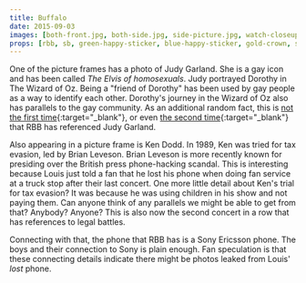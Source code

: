```yaml
---
title: Buffalo
date: 2015-09-03
images: [both-front.jpg, both-side.jpg, side-picture.jpg, watch-closeup.jpg, phone-closeup.jpg]
props: [rbb, sb, green-happy-sticker, blue-happy-sticker, gold-crown, silver-sparkly-crown, rainbow-is-my-favorite-color-shirt, pink-hello-kitty-chair, flower-lights, freddie-mustache, aviators, rainbow-hair-extensions, judy-garland, picture-frame, watch, groucho-marx-glasses, horse, harley-jacket, ken-dodd, sony-phone, leather-chaps, bondage-gear, studded-black-choker]
---
```

One of the picture frames has a photo of Judy Garland. She is a gay icon and has been called *The Elvis of homosexuals*. Judy portrayed Dorothy in The Wizard of Oz. Being a "friend of Dorothy" has been used by gay people as a way to identify each other. Dorothy's journey in the Wizard of Oz also has parallels to the gay community. As an additional random fact, this is [not the first time](http://100percentsassy.tumblr.com/post/94728937290/anchoredlou-bondagebear1d-its-all-coming){:target="_blank"}, or even [the second time](http://anchoredlou.tumblr.com/post/94696367164/bondagebear1d-of-course-i-love-you-no-i-havent){:target="_blank"} that RBB has referenced Judy Garland.

Also appearing in a picture frame is Ken Dodd. In 1989, Ken was tried for tax evasion, led by Brian Leveson. Brian Leveson is more recently known for presiding over the British press phone-hacking scandal. This is interesting because Louis just told a fan that he lost his phone when doing fan service at a truck stop after their last concert. One more little detail about Ken's trial for tax evasion? It was because he was using children in his show and not paying them. Can anyone think of any parallels we might be able to get from that? Anybody? Anyone? This is also now the second concert in a row that has references to legal battles.

Connecting with that, the phone that RBB has is a Sony Ericsson phone. The boys and their connection to Sony is plain enough. Fan speculation is that these connecting details indicate there might be photos leaked from Louis' *lost* phone.

